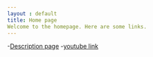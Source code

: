```yaml
---
layout : default
title: Home page
Welcome to the homepage. Here are some links.
---
```

-[Description page](description.md)
-[youtube link](https://www.youtube.com)
